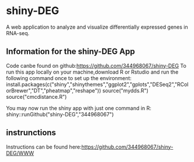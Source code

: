 # shiny-DEG
A web application to analyze and visualize differentially expressed genes in RNA-seq.

## Information for the shiny-DEG App
Code canbe found on github:https://github.com/344968067/shiny-DEG
To run this app locally on your machine,download R or Rstudio and run the following command once to set up the environment:
install.packages(c("shiny","shinythemes","ggplot2","gplots","DESeq2","RColorBrewer","DT","pheatmap","reshape"))
source("mydds.R")
source("cmcdistance.R")

You may now run the shiny app with just one command in R:
shiny::runGithub("shiny-DEG","344968067")

## instrunctions
Instructions can be found here:https://github.com/344968067/shiny-DEG/WWW




